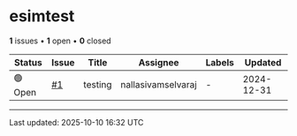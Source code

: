 # esimtest

**1** issues • **1** open • **0** closed

<table class="github-issue-table">
<thead>
<tr>
<th>Status</th>
<th>Issue</th>
<th>Title</th>
<th>Assignee</th>
<th>Labels</th>
<th>Updated</th>
</tr>
</thead>
<tbody>
<tr><td>🟢 Open</td><td><a href='./issue-1-testing.md'>#1</a></td><td>testing</td><td>nallasivamselvaraj</td><td>-</td><td>2024-12-31</td></tr>
</tbody>
</table>

---

Last updated: 2025-10-10 16:32 UTC